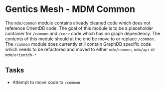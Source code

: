 # Gentics Mesh - MDM Common

The `mdm/common` module contains already cleaned code which does not reference OrientDB code.
The goal of this module is to be a placeholder container for `/common` and `/core` code which has no graph dependency. The contents of this module should at the end be move to or replace `/common`.
The `/common` module does currently still contain GraphDB specific code which needs to be refactored and moved to either `mdm/common`, `mdm/api` or `mdm/orientdb-*`.

## Tasks

* Attempt to move code to `/common`
